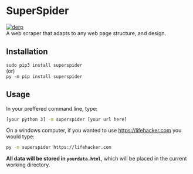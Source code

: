 # SuperSpider
[![derp](https://img.shields.io/badge/pypi-0.2.1-blue.svg)](https://pypi.python.org/pypi?name=superspider&:action=display)    
A web scraper that adapts to any web page structure, and design.
## Installation
`sudo pip3 install superspider`    
(or)    
`py -m pip install superspider`    
## Usage
In your preffered command line, type:
```bash
[your python 3] -m superspider [your url here]
```    
On a windows computer, if you wanted to use https://lifehacker.com you would type:    
```bash
py -m superspider https://lifehacker.com
```
**All data will be stored in `yourdata.html`**, which will be placed in the current working directory.